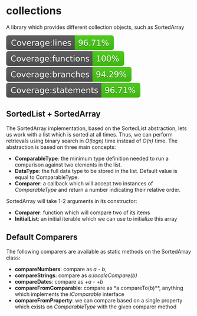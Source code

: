 # collections
A library which provides different collection objects, such as SortedArray

![Coverage lines](./coverage/badge-lines.svg)
![Coverage functions](./coverage/badge-functions.svg)
![Coverage branches](./coverage/badge-branches.svg)
![Coverage statements](./coverage/badge-statements.svg)

## SortedList + SortedArray
The SortedArray implementation, based on the SortedList abstraction, lets us work with a list which is sorted at all times. Thus, we can perform retrievals using binary search in *O(logn)* time instead of *O(n)* time. The abstraction is based on three main concepts:
* **ComparableType**: the minimum type definition needed to run a comparison against two elements in the list.
* **DataType**: the full data type to be stored in the list. Default value is equal to ComparableType.
* **Comparer**: a callback which will accept two instances of *ComparableType* and return a number indicating their relative order.

SortedArray will take 1-2 arguments in its constructor:
* **Comparer**: function which will compare two of its items
* **InitialList**: an initial iterable which we can use to initialize this array

## Default Comparers
The following comparers are available as static methods on the SortedArray class:
* **compareNumbers**: compare as *a - b*,
* **compareStrings**: compare as *a.localeCompare(b)*
* **compareDates**: compare as *+a - +b*
* **compareFromComparable**: compare as *a.compareTo(b)**, anything which implements the *iComparable* interface
* **compareFromProperty**: we can compare based on a single property which exists on *ComparableType* with the given comparer method